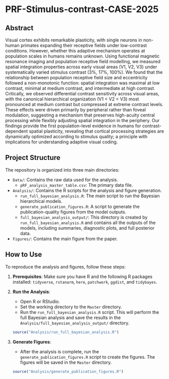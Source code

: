 # PRF-Stimulus-contrast-CASE-2025

## Abstract

Visual cortex exhibits remarkable plasticity, with single neurons in non-human primates expanding their receptive fields under low-contrast conditions. However, whether this adaptive mechanism operates at population scales in humans remains unknown. Using functional magnetic resonance imaging and population receptive field modelling, we measured spatial integration properties across early visual areas (V1, V2, V3) under systematically varied stimulus contrast (3%, 17%, 100%). We found that the relationship between population receptive field size and eccentricity followed a non-monotonic function: spatial integration was maximal at low contrast, minimal at medium contrast, and intermediate at high contrast. Critically, we observed differential contrast sensitivity across visual areas, with the canonical hierarchical organization (V1 < V2 < V3) most pronounced at medium contrast but compressed at extreme contrast levels. These effects were driven primarily by peripheral rather than foveal modulation, suggesting a mechanism that preserves high-acuity central processing while flexibly adjusting spatial integration in the periphery. Our findings provide the first population-level evidence in humans for contrast-dependent spatial plasticity, revealing that cortical processing strategies are dynamically optimized according to stimulus quality; a principle with implications for understanding adaptive visual coding.

## Project Structure

The repository is organized into three main directories:

-   `Data/`: Contains the raw data used for the analysis.
    -   `pRF_analysis_master_table.csv`: The primary data file.
-   `Analysis/`: Contains the R scripts for the analysis and figure generation.
    -   `run_full_bayesian_analysis.R`: The main script to run the Bayesian hierarchical models.
    -   `generate_publication_figures.R`: A script to generate the publication-quality figures from the model outputs.
    -   `full_bayesian_analysis_output/`: This directory is created by `run_full_bayesian_analysis.R` and contains all the outputs of the models, including summaries, diagnostic plots, and full posterior data.
-   `Figures/`: Contains the main figure from the paper.

## How to Use

To reproduce the analysis and figures, follow these steps:

1.  **Prerequisites**: Make sure you have R and the following R packages installed: `tidyverse`, `rstanarm`, `here`, `patchwork`, `ggdist`, and `tidybayes`.

2.  **Run the Analysis**:
    -   Open R or RStudio.
    -   Set the working directory to the `Master` directory.
    -   Run the `run_full_bayesian_analysis.R` script. This will perform the full Bayesian analysis and save the results in the `Analysis/full_bayesian_analysis_output/` directory.

    ```R
    source("Analysis/run_full_bayesian_analysis.R")
    ```

3.  **Generate Figures**:
    -   After the analysis is complete, run the `generate_publication_figures.R` script to create the figures. The figures will be saved in the `Master` directory.

    ```R
    source("Analysis/generate_publication_figures.R")
    ``` 